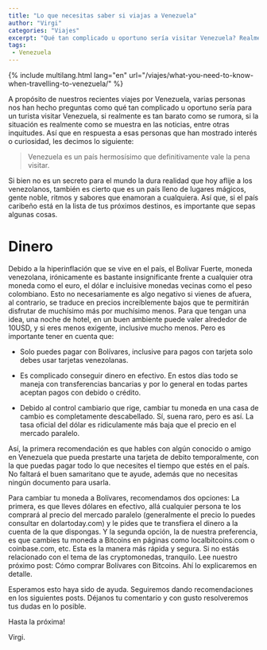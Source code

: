```yaml
---
title: "Lo que necesitas saber si viajas a Venezuela"
author: "Virgi"
categories: "Viajes"
excerpt: "Qué tan complicado u oportuno sería visitar Venezuela? Realmente es tan barato como se rumora? La situación realmente es como se muestra en las noticias?"
tags: 
 - Venezuela
---
```


{% include multilang.html lang="en" url="/viajes/what-you-need-to-know-when-travelling-to-venezuela/" %}

A propósito de nuestros recientes viajes por Venezuela, varias personas nos han hecho preguntas como qué tan complicado u oportuno sería para un turista visitar Venezuela, si realmente es tan barato como se rumora, si la situación es realmente como se muestra en las noticias, entre otras inquitudes. Así que en respuesta a esas personas que han mostrado interés o curiosidad, les decimos lo siguiente:

> Venezuela es un país hermosísimo que definitivamente vale la pena visitar. 

Si bien no es un secreto para el mundo la dura realidad que hoy aflije a  los venezolanos, también es cierto que es un país lleno de lugares mágicos, gente noble, ritmos y sabores que enamoran a cualquiera. Así que, si el país caribeño está en la lista de tus próximos destinos, es importante que sepas algunas cosas.

# Dinero

Debido a la hiperinflación que se vive en el país, el Bolívar Fuerte, moneda venezolana, irónicamente es bastante insignificante frente a cualquier otra moneda como el euro, el dólar e incluisive monedas vecinas como el peso colombiano. Esto no necesariamente es algo negativo si vienes de afuera, al contrario, se traduce en precios increíblemente bajos que te permitirán disfrutar de muchísimo más por muchísimo menos. Para que tengan una idea, una noche de hotel, en un buen ambiente puede valer alrededor de 10USD, y si eres menos exigente, inclusive mucho menos. Pero es importante tener en cuenta que: 

- Solo puedes pagar con Bolívares, inclusive para pagos con tarjeta solo debes usar tarjetas venezolanas. 

- Es complicado conseguir dinero en efectivo. En estos días todo se maneja con transferencias bancarias y por lo general en todas partes aceptan pagos con debido o crédito.

- Debido al control cambiario que rige, cambiar tu moneda en una casa de cambio es completamente descabellado. Sí, suena raro, pero es así. La tasa oficial del dólar es ridiculamente más baja que el precio en el mercado paralelo. 

Así, la primera recomendación es que hables con algún conocido o amigo en Venezuela que pueda prestarte una tarjeta de debito temporalmente, con la que puedas pagar todo lo que necesites el tiempo que estés en el país. No faltará el buen samaritano que te ayude, además que no necesitas ningún documento para usarla.

Para cambiar tu moneda a Bolívares, recomendamos dos opciones: La primera, es que lleves dólares en efectivo, allá cualquier persona te los comprará al precio del mercado paralelo (generalmente el precio lo puedes consultar en dolartoday.com) y le pides que te transfiera el dinero a la cuenta de la que dispongas. Y la segunda opción, la de nuestra preferencia, es que cambies tu moneda a Bitcoins en páginas como localbitcoins.com o coinbase.com, etc. Esta es la manera más rápida y segura. Si no estás relacionado con el tema de las cryptomonedas, tranquilo. Lee nuestro próximo post: Cómo comprar Bolívares con Bitcoins. Ahí lo explicaremos en detalle.

Esperamos esto haya sido de ayuda. Seguiremos dando recomendaciones en los siguientes posts.
Déjanos tu comentario y con gusto resolveremos tus dudas en lo posible.

Hasta la próxima!

Virgi.
